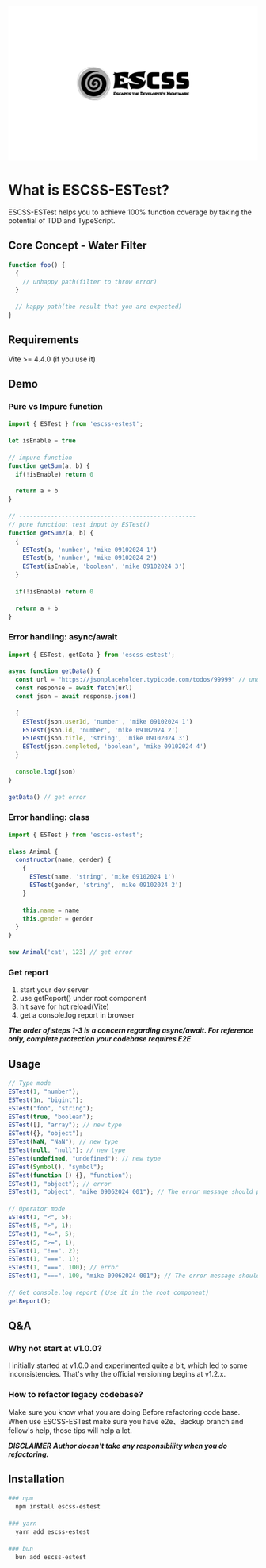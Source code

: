 ![logo](./src/assets/logo.png)

# What is ESCSS-ESTest?

ESCSS-ESTest helps you to achieve 100% function coverage by taking the potential of TDD and TypeScript.

## Core Concept - Water Filter

```js
function foo() {
  {
    // unhappy path(filter to throw error)
  }

  // happy path(the result that you are expected)
}
```

## Requirements

Vite >= 4.4.0 (if you use it)

## Demo
### Pure vs Impure function

```js
import { ESTest } from 'escss-estest';

let isEnable = true

// impure function
function getSum(a, b) {
  if(!isEnable) return 0

  return a + b
}

// --------------------------------------------------
// pure function: test input by ESTest()
function getSum2(a, b) {
  {
    ESTest(a, 'number', 'mike 09102024 1')
    ESTest(b, 'number', 'mike 09102024 2')
    ESTest(isEnable, 'boolean', 'mike 09102024 3')
  }

  if(!isEnable) return 0

  return a + b
}
```

### Error handling: async/await
```js
import { ESTest, getData } from 'escss-estest';

async function getData() {
  const url = "https://jsonplaceholder.typicode.com/todos/99999" // undefined api
  const response = await fetch(url)
  const json = await response.json()

  {
    ESTest(json.userId, 'number', 'mike 09102024 1')
    ESTest(json.id, 'number', 'mike 09102024 2')
    ESTest(json.title, 'string', 'mike 09102024 3')
    ESTest(json.completed, 'boolean', 'mike 09102024 4')
  }

  console.log(json)
}

getData() // get error
```

### Error handling: class

```js
import { ESTest } from 'escss-estest';

class Animal {
  constructor(name, gender) {
    {
      ESTest(name, 'string', 'mike 09102024 1')
      ESTest(gender, 'string', 'mike 09102024 2')
    }

    this.name = name
    this.gender = gender
  }
}

new Animal('cat', 123) // get error
```

### Get report

1. start your dev server
2. use getReport() under root component
3. hit save for hot reload(Vite)
4. get a console.log report in browser

**_The order of steps 1-3 is a concern regarding async/await. For reference only, complete protection your codebase requires E2E_**

## Usage

```js
// Type mode
ESTest(1, "number");
ESTest(1n, "bigint");
ESTest("foo", "string");
ESTest(true, "boolean");
ESTest([], "array"); // new type
ESTest({}, "object");
ESTest(NaN, "NaN"); // new type
ESTest(null, "null"); // new type
ESTest(undefined, "undefined"); // new type
ESTest(Symbol(), "symbol");
ESTest(function () {}, "function");
ESTest(1, "object"); // error
ESTest(1, "object", "mike 09062024 001"); // The error message should provide a unique ID for troubleshooting

// Operator mode
ESTest(1, "<", 5);
ESTest(5, ">", 1);
ESTest(1, "<=", 5);
ESTest(5, ">=", 1);
ESTest(1, "!==", 2);
ESTest(1, "===", 1);
ESTest(1, "===", 100); // error
ESTest(1, "===", 100, "mike 09062024 001"); // The error message should provide a unique ID for troubleshooting

// Get console.log report (Ｕse it in the root component)
getReport();
```

## Q&A
### Why not start at v1.0.0?

I initially started at v1.0.0 and experimented quite a bit, which led to some inconsistencies. That's why the official versioning begins at v1.2.x.

### How to refactor legacy codebase?
Make sure you know what you are doing Before refactoring code base. When use ESCSS-ESTest make sure you have e2e、Backup branch and fellow's help, those tips will help a lot.

***DISCLAIMER***
***Author doesn't take any responsibility when you do refactoring.***
## Installation

```bash
### npm
  npm install escss-estest

### yarn
  yarn add escss-estest

### bun
  bun add escss-estest
```